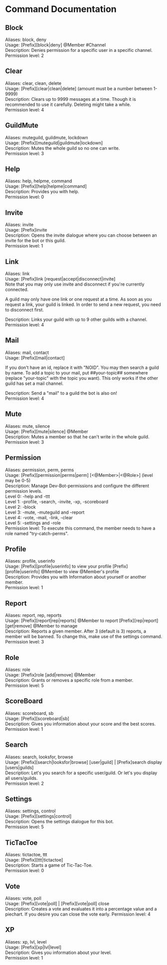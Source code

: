 # Command Documentation

## Block
Aliases: block, deny  
Usage: [Prefix][block|deny] @Member #Channel <reason>  
Description: Denies permission for a specific user in a specific channel.  
Permission level: 2  

## Clear
Aliases: clear, clean, delete  
Usage: [Prefix][clear|clean|delete] <amount> (amount must be a number between 1-9999)  
Description: Clears up to 9999 messages at a time. Though it is recommended to use it carefully. Deleting might take a while.  
Permission level: 4  

## GuildMute
Aliases: muteguild, guildmute, lockdown  
Usage: [Prefix][muteguild|guildmute|lockdown]  
Description: Mutes the whole guild so no one can write.  
Permission level: 3  

## Help
Aliases: help, helpme, command  
Usage: [Prefix][help|helpme|command]  
Description: Provides you with help.  
Permission level: 0  

## Invite
Aliases: invite  
Usage: [Prefix]invite  
Description: Opens the invite dialogue where you can choose between an invite for the bot or this guild.  
Permission level: 1  

## Link
Aliases: link  
Usage: [Prefix]link [request|accept|disconnect|invite]  
Note that you may only use invite and disconnect if you're currently connected.  

A guild may only have one link or one request at a time. As soon as you request a link, your guild is linked.
In order to send a new request, you need to disconnect first.  

Description: Links your guild with up to 9 other guilds with a channel.  
Permission level: 4  

## Mail
Aliases: mail, contact  
Usage: [Prefix][mail|contact] <Guild-ID> <Message>  

If you don't have an id, replace it with "NOID". You may then search a guild by name.
To add a topic to your mail, put ##your-topic## somewhere (replace "your-topic" with the topic you want).
This only works if the other guild has set a mail channel.  

Description: Send a "mail" to a guild the bot is also on!  
Permission level: 4  

## Mute
Aliases: mute, silence  
Usage: [Prefix][mute|silence] @Member <reason>  
Description: Mutes a member so that he can't write in the whole guild.  
Permission level: 3  

## Permission
Aliases: permission, perm, perms  
Usage: [Prefix][permission|perms|perm] [<@Member>|<@Role>] <level> (level may be 0-5)  
Description: Manage Dev-Bot-permissions and configure the different permission levels.  
Level 0: -help and -ttt  
Level 1: -profile, -search, -invite, -xp, -scoreboard  
Level 2: -block  
Level 3: -mute, -muteguild and -report  
Level 4: -vote, -mail, -link, -clear  
Level 5: -settings and -role  
Permission level: To execute this command, the member needs to have a role named "try-catch-perms".  

## Profile
Aliases: profile, userinfo  
Usage: [Prefix][profile|userinfo] to view your profile [Prefix][profile|userinfo] @Member to view @Member's profile  
Description: Provides you with Information about yourself or another member.  
Permission level: 1  

## Report
Aliases: report, rep, reports  
Usage:  [Prefix][report|rep|reports] @Member <reason> to report [Prefix][rep|report] [get|remove] @Member <index> to manage  
Description: Reports a given member. After 3 (default is 3) reports, a member will be banned. To change this, make use of the settings command.  
Permission level: 3  

## Role
Aliases: role  
Usage: [Prefix]role [add|remove] @Member <role>  
Description: Grants or removes a specific role from a member.  
Permission level: 5  

## ScoreBoard
Aliases: scoreboard, sb  
Usage: [Prefix][scoreboard|sb]  
Description: Gives you information about your score and the best scores.  
Permission level: 1  

## Search
Aliases: search, looksfor, browse  
Usage:  [Prefix][search|looksfor|browse] [user|guild] <name> | [Prefix]search display [users|guilds]  
Description: Let's you search for a specific user/guild. Or let's you display all users/guilds.  
Permission level: 2  

## Settings
Aliases: settings, control  
Usage: [Prefix][settings|control]  
Description: Opens the settings dialogue for this bot.  
Permission level: 5  

## TicTacToe
Aliases: tictactoe, ttt  
Usage: [Prefix][ttt|tictactoe]  
Description: Starts a game of Tic-Tac-Toe.  
Permission level: 0  

## Vote
Aliases: vote, poll  
Usage: [Prefix][vote|poll] | [Prefix][vote|poll] close  
Description: Creates a vote and evaluates it into a percentage value and a piechart. If you desire you can close the vote early. 
Permission level: 4  

## XP
Aliases: xp, lvl, level  
Usage: [Prefix][xp|lvl|level]  
Description: Gives you information about your level.  
Permission level: 1  